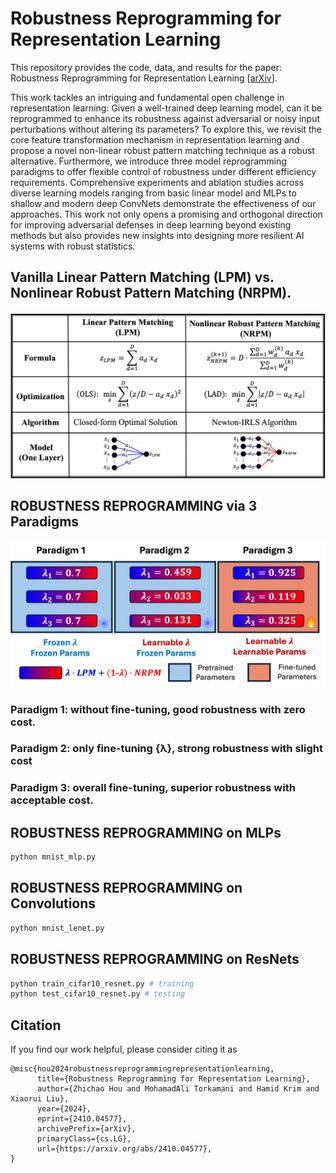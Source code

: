 # Robustness Reprogramming for Representation Learning

This repository provides the code, data, and results for the paper: Robustness Reprogramming for Representation Learning [[arXiv](https://arxiv.org/abs/2410.04577)].



This work tackles an intriguing and fundamental open challenge in representation learning: Given a well-trained deep learning model, can it be reprogrammed to enhance its robustness against adversarial or noisy input perturbations without altering its parameters? To explore this, we revisit the core feature transformation mechanism in representation learning and propose a novel non-linear robust pattern matching technique as a robust alternative. Furthermore, we introduce three model reprogramming paradigms to offer flexible control of robustness under different efficiency requirements. Comprehensive experiments and ablation studies across diverse learning models ranging from basic linear model and MLPs to shallow and modern deep ConvNets demonstrate the effectiveness of our approaches. This work not only opens a promising and orthogonal direction for improving adversarial defenses in deep learning beyond existing methods but also provides new insights into designing more resilient AI systems with robust statistics.

## Vanilla Linear Pattern Matching (LPM) vs. Nonlinear Robust Pattern Matching (NRPM).
![](./model_comparison.png)

## ROBUSTNESS REPROGRAMMING via 3 Paradigms
![](./paradigm.png)

### Paradigm 1: without fine-tuning, good robustness with zero cost.

### Paradigm 2: only fine-tuning {λ}, strong robustness with slight cost

### Paradigm 3: overall fine-tuning, superior robustness with acceptable cost.




## ROBUSTNESS REPROGRAMMING on MLPs

```bash
python mnist_mlp.py
```

## ROBUSTNESS REPROGRAMMING on Convolutions

```bash
python mnist_lenet.py
```

## ROBUSTNESS REPROGRAMMING on ResNets

```bash
python train_cifar10_resnet.py # training
python test_cifar10_resnet.py # testing
```


## Citation

If you find our work helpful, please consider citing it as
```
@misc{hou2024robustnessreprogrammingrepresentationlearning,
      title={Robustness Reprogramming for Representation Learning}, 
      author={Zhichao Hou and MohamadAli Torkamani and Hamid Krim and Xiaorui Liu},
      year={2024},
      eprint={2410.04577},
      archivePrefix={arXiv},
      primaryClass={cs.LG},
      url={https://arxiv.org/abs/2410.04577}, 
}
```




